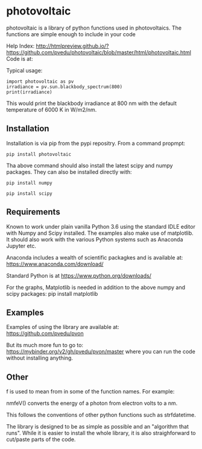 # photovoltaic


photovoltaic is a library of python functions used in photovoltaics. The functions are simple enough to include in your code

Help Index: http://htmlpreview.github.io/?https://github.com/pvedu/photovoltaic/blob/master/html/photovoltaic.html
Code is at: 


Typical usage:

    import photovoltaic as pv
    irradiance = pv.sun.blackbody_spectrum(800)
    print(irradiance)

This would print the blackbody irradiance at 800 nm with the default temperature of 6000 K in W/m2/nm.


## Installation


Installation is via pip from the pypi repositry. From a command propmpt:

    pip install photovoltaic

	
Tha above command should also install the latest scipy and numpy packages. They can also be installed directly with:

    pip install numpy

    pip install scipy

## Requirements

Known to work under plain vanilla Python 3.6 using the standard IDLE editor with Numpy and Scipy installed. The examples also make use of matplotlib. It should also work with the  various Python systems such as Anaconda Jupyter etc.


Anaconda includes a wealth of scientific packagkes and is available at: https://www.anaconda.com/download/ 

Standard Python is at https://www.python.org/downloads/

For the graphs, Matplotlib is needed in addition to the above numpy and scipy packages:
    pip install matplotlib



## Examples


Examples of using the library are available at:
https://github.com/pvedu/pvon

But its much more fun to go to: https://mybinder.org/v2/gh/pvedu/pvon/master
where you can run the code without installing anything.


## Other

f is used to mean from in some of the function names. For example:

nmfeV() converts the energy of a photon from electron volts to a nm.

This follows the conventions of other python functions such as strfdatetime.


The library is designed to be as simple as possible and an "algorithm that runs". While it is easier to install the whole library, it is also straighforward to cut/paste parts of the code.
